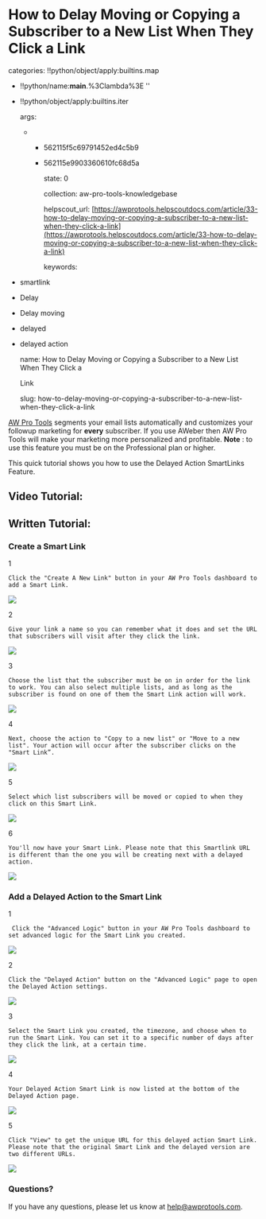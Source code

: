 # How to Delay Moving or Copying a Subscriber to a New List When They Click a Link

categories: !!python/object/apply:builtins.map

* !!python/name:**main**.%3Clambda%3E ''
* !!python/object/apply:builtins.iter

  args:

  * * 562115f5c69791452ed4c5b9
    * 562115e9903360610fc68d5a

      state: 0

      collection: aw-pro-tools-knowledgebase

      helpscout\_url: [https://awprotools.helpscoutdocs.com/article/33-how-to-delay-moving-or-copying-a-subscriber-to-a-new-list-when-they-click-a-link](https://awprotools.helpscoutdocs.com/article/33-how-to-delay-moving-or-copying-a-subscriber-to-a-new-list-when-they-click-a-link)

      keywords:

* smartlink
* Delay
* Delay moving
* delayed
* delayed action

  name: How to Delay Moving or Copying a Subscriber to a New List When They Click a

  Link

  slug: how-to-delay-moving-or-copying-a-subscriber-to-a-new-list-when-they-click-a-link

[AW Pro Tools](https://awprotools.com/) segments your email lists automatically and customizes your followup marketing for **every** subscriber. If you use AWeber then AW Pro Tools will make your marketing more personalized and profitable. **Note** : to use this feature you must be on the Professional plan or higher.

This quick tutorial shows you how to use the Delayed Action SmartLinks Feature.

## Video Tutorial:

## Written Tutorial:

### Create a Smart Link

1

```text
Click the "Create A New Link" button in your AW Pro Tools dashboard to add a Smart Link.
```

![](https://d33v4339jhl8k0.cloudfront.net/docs/assets/53974d6ce4b0c76107b109d1/images/552eebc9e4b0ac24a832b205/file-%20oEkzLkmRf6.png)

2

```text
Give your link a name so you can remember what it does and set the URL that subscribers will visit after they click the link.
```

![](https://d33v4339jhl8k0.cloudfront.net/docs/assets/53974d6ce4b0c76107b109d1/images/552eebd1e4b0ac24a832b206/file-1VDspNHKRz.png)

3

```text
Choose the list that the subscriber must be on in order for the link to work. You can also select multiple lists, and as long as the subscriber is found on one of them the Smart Link action will work.
```

![](https://d33v4339jhl8k0.cloudfront.net/docs/assets/53974d6ce4b0c76107b109d1/images/552eebdbe4b0ac24a832b208/file-%20LvxOzT4oki.png)

4

```text
Next, choose the action to "Copy to a new list" or "Move to a new list". Your action will occur after the subscriber clicks on the "Smart Link”.
```

![](https://d33v4339jhl8k0.cloudfront.net/docs/assets/53974d6ce4b0c76107b109d1/images/552eebe6e4b02f603f687d2c/file-e56hlXMuUw.png)

5

```text
Select which list subscribers will be moved or copied to when they click on this Smart Link.
```

![](https://d33v4339jhl8k0.cloudfront.net/docs/assets/53974d6ce4b0c76107b109d1/images/552eebeee4b02f603f687d2d/file-3BJaiFaCq7.png)

6

```text
You'll now have your Smart Link. Please note that this Smartlink URL is different than the one you will be creating next with a delayed action.
```

![](https://d33v4339jhl8k0.cloudfront.net/docs/assets/53974d6ce4b0c76107b109d1/images/552eebfae4b0ac24a832b209/file-%20wF0fhKyDPM.png)

### Add a Delayed Action to the Smart Link

1

```text
 Click the "Advanced Logic" button in your AW Pro Tools dashboard to set advanced logic for the Smart Link you created.
```

![](https://d33v4339jhl8k0.cloudfront.net/docs/assets/53974d6ce4b0c76107b109d1/images/552eeba5e4b02f603f687d29/file-%20BxeZL4xLHu.png)

2

```text
Click the "Delayed Action" button on the "Advanced Logic" page to open the Delayed Action settings.
```

![](https://d33v4339jhl8k0.cloudfront.net/docs/assets/53974d6ce4b0c76107b109d1/images/552eebb1e4b02f603f687d2b/file-8LtnNeSMi4.png)

3

```text
Select the Smart Link you created, the timezone, and choose when to run the Smart Link. You can set it to a specific number of days after they click the link, at a certain time.
```

![](https://d33v4339jhl8k0.cloudfront.net/docs/assets/53974d6ce4b0c76107b109d1/images/552eec53e4b0ac24a832b20a/file-%20PdRJOlswKA.png)

4

```text
Your Delayed Action Smart Link is now listed at the bottom of the Delayed Action page.
```

![](https://d33v4339jhl8k0.cloudfront.net/docs/assets/53974d6ce4b0c76107b109d1/images/552eec5ae4b0ac24a832b20b/file-%20asg77WY6Xj.png)

5

```text
Click "View" to get the unique URL for this delayed action Smart Link. Please note that the original Smart Link and the delayed version are two different URLs.
```

![](https://d33v4339jhl8k0.cloudfront.net/docs/assets/53974d6ce4b0c76107b109d1/images/552eec64e4b02f603f687d2f/file-T3wwVGig5e.png)

### Questions?

If you have any questions, please let us know at [help@awprotools.com](mailto:mailto:help@awprotools.com).


